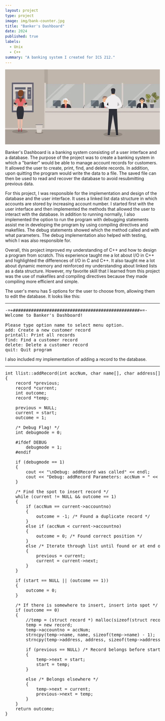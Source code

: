 ```yaml
---
layout: project
type: project
image: img/bank-counter.jpg
title: "Banker's Dashboard"
date: 2024
published: true
labels:
  - Unix
  - C++
summary: "A banking system I created for ICS 212."
---
```


<img class="img-fluid" src="../img/bank-counter.jpg">

Banker's Dashboard is a banking system consisting of a user interface and a database. The purpose of the project was to create a banking system in which a "banker" would be able to manage account records for customers. It allowed the user to create, print, find, and delete records. In addition, upon quitting the program would write the data to a file. The saved file can then be used to read and recover the database to avoid resubmitting previous data. 

For this project, I was responsible for the implementation and design of the database and the user interface. It uses a linked list data structure in which accounts are stored by increasing account number. I started first with the user interface and then implemented the methods that allowed the user to interact with the database. In addition to running normally, I also implemented the option to run the program with debugging statements assist me in developing the program by using compiling directives and makefiles. The debug statements showed which the method called and with what parameters. The debug implementation also helped with testing, which I was also responsible for. 

Overall, this project improved my understanding of C++ and how to design a program from scratch. This experience taught me a lot about I/O in C++ and highlighted the differences of I/O in C and C++. It also taught me a lot about dynamic memory and reinforced my understanding about linked lists as a data structure. However, my favorite skill that I learned from this project was the use of makefiles and compiling directives because they made compiling more efficient and simple.

The user's menu has 5 options for the user to choose from, allowing them to edit the database. It looks like this: 

<hr>

<pre>
-=+#################################################+=-
Welcome to Banker's Dashboard! 

Please type option name to select menu option.
add: Create a new customer record
printall: Print all records
find: Find a customer record
delete: Delete a customer record
quit: Quit program
</pre>



I also included my implementation of adding a record to the database.
<hr>

<pre>
int llist::addRecord(int accNum, char name[], char address[])
{   
    record *previous;
    record *current;
    int outcome;
    record *temp;
    
    previous = NULL;
    current = start;
    outcome = 1;
    
    /* Debug Flag! */
    int debugmode = 0;
   
    #ifdef DEBUG
        debugmode = 1;
    #endif
    
    if (debugmode == 1)
    {   
        cout << "\nDebug: addRecord was called" << endl; 
        cout << "Debug: addRecord Parameters: accNum = " << accNum << ", name = " << name << ", address = " << address << "\n\n";
    }
    
    /* Find the spot to insert record */ 
    while (current != NULL && outcome == 1)
    {   
        if (accNum == current->accountno)
        {   
            outcome = -1; /* Found a duplicate record */
        }
        else if (accNum < current->accountno)
        {   
            outcome = 0; /* Found correct position */
        }
        else /* Iterate through list until found or at end of list */
        {   
            previous = current;
            current = current->next;
        }
    }
    
    if (start == NULL || (outcome == 1))
    {   
        outcome = 0;
    }
    
    /* If there is somewhere to insert, insert into spot */
    if (outcome == 0)
    {   
        //temp = (struct record *) malloc(sizeof(struct record));
        temp = new record;
        temp->accountno = accNum; 
        strncpy(temp->name, name, sizeof(temp->name) - 1);
        strncpy(temp->address, address, sizeof(temp->address) - 1);
        
        if (previous == NULL) /* Record belongs before start  */
        {   
            temp->next = start;
            start = temp;
        }
        
        else /* Belongs elsewhere */
        {   
            temp->next = current;
            previous->next = temp;
        }
    }
    return outcome;
}
</pre>
